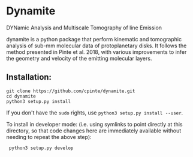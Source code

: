 # Dynamite

DYNamic Analysis and Multiscale Tomography of line Emission

dynamite is a python package that perform kinematic and tomographic analysis of sub-mm molecular data of protoplanetary disks. 
It follows the method presented in Pinte et al. 2018, with various improvements to infer the geometry and velocity of the emitting molecular layers.


## Installation:

```
git clone https://github.com/cpinte/dynamite.git
cd dynamite
python3 setup.py install
```

If you don't have the `sudo` rights, use `python3 setup.py install --user`.

To install in developer mode: (i.e. using symlinks to point directly
at this directory, so that code changes here are immediately available
without needing to repeat the above step):

```
 python3 setup.py develop
```
